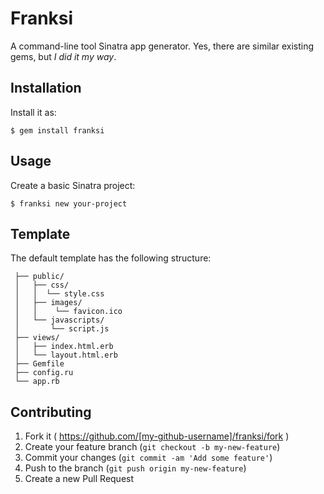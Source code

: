 # Franksi

A command-line tool Sinatra app generator. Yes, there are similar existing gems, but *I did it my way*. 

## Installation

Install it as:

    $ gem install franksi

## Usage

Create a basic Sinatra project:

    $ franksi new your-project 

## Template

The default template has the following structure:

```
 ├── public/
 │   ├── css/
 │   │  └── style.css
 │   ├── images/
 │   │    └── favicon.ico
 │   └── javascripts/
 │       └── script.js
 ├── views/
 │   ├── index.html.erb
 │   └── layout.html.erb
 ├── Gemfile
 ├── config.ru
 └── app.rb
```

## Contributing

1. Fork it ( https://github.com/[my-github-username]/franksi/fork )
2. Create your feature branch (`git checkout -b my-new-feature`)
3. Commit your changes (`git commit -am 'Add some feature'`)
4. Push to the branch (`git push origin my-new-feature`)
5. Create a new Pull Request
